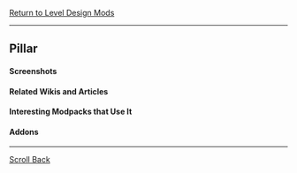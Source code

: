 [Return to Level Design Mods](../level_design_mods.md#Level-Design-Mods)

----
## Pillar



#### Screenshots



#### Related Wikis and Articles



#### Interesting Modpacks that Use It



#### Addons



----
[Scroll Back](#Pillar)